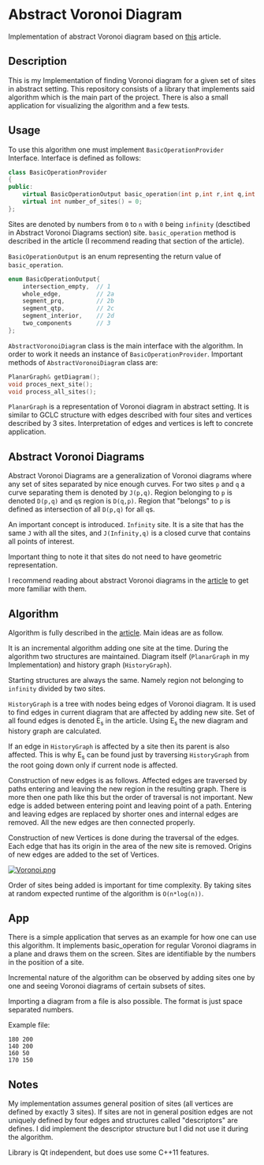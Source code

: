 # Abstract Voronoi Diagram
Implementation of abstract Voronoi diagram based on [this](http://www.sciencedirect.com/science/article/pii/0925772193900333?np=y) article.

## Description
This is my Implementation of finding Voronoi diagram for a given set of sites in abstract setting.
This repository consists of a library that implements said algorithm which is the main part of the project. There is also a small application for visualizing the algorithm and a few tests.

## Usage
To use this algorithm one must implement `BasicOperationProvider` Interface. Interface is defined as follows:
```C++
class BasicOperationProvider
{
public:
    virtual BasicOperationOutput basic_operation(int p,int r,int q,int t,int s) = 0;
    virtual int number_of_sites() = 0;
};

```
Sites are denoted by numbers from `0` to `n` with `0` being `infinity` (desctibed in Abstract Voronoi Diagrams section) site.
`basic_operation` method is described in the article (I recommend reading that section of the article).

`BasicOperationOutput` is an enum representing the return value of `basic_operation`.
```C++
enum BasicOperationOutput{
    intersection_empty,  // 1
    whole_edge,          // 2a
    segment_prq,         // 2b
    segment_qtp,         // 2c
    segment_interior,    // 2d
    two_components       // 3
};
```
`AbstractVoronoiDiagram` class is the main interface with the algorithm. In order to work it needs an instance of `BasicOperationProvider`. Important methods of `AbstractVoronoiDiagram` class are:
```C++
PlanarGraph& getDiagram();
void proces_next_site();
void process_all_sites();
```

`PlanarGraph` is a representation of Voronoi diagram in abstract setting. It is similar to GCLC structure with edges described with four sites and vertices described by 3 sites. Interpretation of edges and vertices is left to concrete application.

## Abstract Voronoi Diagrams
Abstract Voronoi Diagrams are a generalization of Voronoi diagrams where any set of sites separated by nice enough curves. For two sites `p` and `q` a curve separating them is denoted by `J(p,q)`. Region belonging to `p` is denoted `D(p,q)` and `q`s region is `D(q,p)`. Region that "belongs" to `p` is defined as intersection of all `D(p,q)` for all `q`s.

An important concept is introduced. `Infinity` site. It is a site that has the same `J` with all the sites, and `J(Infinity,q)` is a closed curve that contains all points of interest.

Important thing to note it that sites do not need to have geometric representation.

I recommend reading about abstract Voronoi diagrams in the [article](http://www.sciencedirect.com/science/article/pii/0925772193900333?np=y) to get more familiar with them.

## Algorithm
Algorithm is fully described in the [article](http://www.sciencedirect.com/science/article/pii/0925772193900333?np=y). Main ideas are as follow.

It is an incremental algorithm adding one site at the time. During the algorithm two structures are maintained. Diagram itself (`PlanarGraph` in my Implementation) and history graph (`HistoryGraph`).

Starting structures are always the same. Namely region not belonging to `infinity` divided by two sites.

`HistoryGraph` is a tree with nodes being edges of Voronoi diagram. It is used to find edges in current diagram that are affected by adding new site. Set of all found edges is denoted E<sub>s</sub> in the article. Using E<sub>s</sub> the new diagram and history graph are calculated.

If an edge in `HistoryGraph` is affected by a site then its parent is also affected. This is why E<sub>s</sub> can be found just by traversing `HistoryGraph` from the root going down only if current node is affected.

Construction of new edges is as follows. Affected edges are traversed by paths entering and leaving the new region in the resulting graph. There is more then one path like this but the order of traversal is not important. New edge is added between entering point and leaving point of a path. Entering and leaving edges are replaced by shorter ones and internal edges are removed. All the new edges are then connected properly.

Construction of new Vertices is done during the traversal of the edges. Each edge that has its origin in the area of the new site is removed. Origins of new edges are added to the set of Vertices.

[![Voronoi.png](https://s27.postimg.org/ux3uimmur/Voronoi.png)](https://postimg.org/image/yth6em7u7/)

Order of sites being added is important for time complexity. By taking sites at random expected runtime of the algorithm is `O(n*log(n))`.

## App

There is a simple application that serves as an example for how one can use this algorithm. It implements basic_operation for regular Voronoi diagrams in a plane and draws them on the screen. Sites are identifiable by the numbers in the position of a site.

Incremental nature of the algorithm can be observed by adding sites one by one and seeing Voronoi diagrams of certain subsets of sites.

Importing a diagram from a file is also possible. The format is just space separated numbers.

Example file:
```
180 200
140 200
160 50
170 150
```

## Notes
My implementation assumes general position of sites (all vertices are defined by exactly 3 sites). If sites are not in general position edges are not uniquely defined by four edges and structures called "descriptors" are defines. I did implement the descriptor structure but I did not use it during the algorithm.

Library is Qt independent, but does use some C++11 features.
